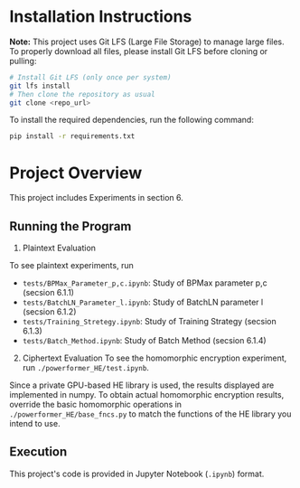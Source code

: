 # Installation Instructions

**Note:** This project uses Git LFS (Large File Storage) to manage large files.
To properly download all files, please install Git LFS before cloning or pulling:

```bash
# Install Git LFS (only once per system)
git lfs install
# Then clone the repository as usual
git clone <repo_url>
```

To install the required dependencies, run the following command:
```bash
pip install -r requirements.txt
```

# Project Overview
This project includes Experiments in section 6.

## Running the Program

1. Plaintext Evaluation

To see plaintext experiments, run
- `tests/BPMax_Parameter_p,c.ipynb`: Study of BPMax parameter p,c (secsion 6.1.1)
- `tests/BatchLN_Parameter_l.ipynb`: Study of BatchLN parameter l (secsion 6.1.2)
- `tests/Training_Stretegy.ipynb`: Study of Training Strategy (secsion 6.1.3)
- `tests/Batch_Method.ipynb`: Study of Batch Method (secsion 6.1.4)

2. Ciphertext Evaluation
To see the homomorphic encryption experiment, run `./powerformer_HE/test.ipynb`.

Since a private GPU-based HE library is used, the results displayed are implemented in numpy. To obtain actual homomorphic encryption results, override the basic homomorphic operations in `./powerformer_HE/base_fncs.py` to match the functions of the HE library you intend to use.

## Execution
This project's code is provided in Jupyter Notebook (`.ipynb`) format.
